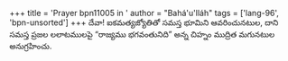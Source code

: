 +++
title = 'Prayer bpn11005 in '
author = "Bahá'u'lláh"
tags = ['lang-96', 'bpn-unsorted']
+++
దేవా! ఐకమత్యజ్యోతితో సమస్త భూమిని ఆవరించునటుల, దాని సమస్త ప్రజల లలాటములపై “రాజ్యము భగవంతునిది” అన్న చిహ్నం ముద్రిత మగునటుల అనుగ్రహించు.
